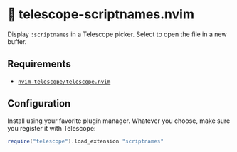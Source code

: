 # 🔭 telescope-scriptnames.nvim

Display `:scriptnames` in a Telescope picker. Select to open the file in a new buffer.

## Requirements

- [`nvim-telescope/telescope.nvim`](https://github.com/nvim-telescope/telescope.nvim)

## Configuration

Install using your favorite plugin manager. Whatever you choose, make sure you register it with Telescope:

```lua
require("telescope").load_extension "scriptnames"
```
